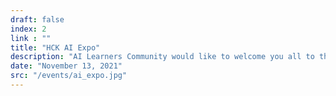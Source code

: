 ```yaml
---
draft: false
index: 2
link : ""
title: "HCK AI Expo"
description: "AI Learners Community would like to welcome you all to the first ever HCK AI Expo 2021. We are excited to exhibit some remarkable projects, experiences from some AI enthusiasts."
date: "November 13, 2021"
src: "/events/ai_expo.jpg"
---
```

